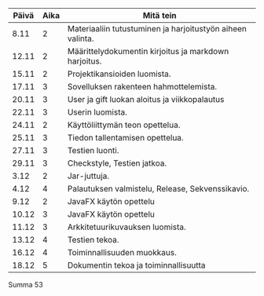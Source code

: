 Päivä  |Aika |Mitä tein
-------|------|---------
8.11 | 2 | Materiaaliin tutustuminen ja harjoitustyön aiheen valinta.
12.11  | 2 | Määrittelydokumentin kirjoitus ja markdown harjoitus.
15.11 | 2 | Projektikansioiden luomista.
17.11 | 3 | Sovelluksen rakenteen hahmottelemista.
20.11 | 3 | User ja gift luokan aloitus ja viikkopalautus
22.11 | 3 | Userin luomista.
24.11 | 2 | Käyttöliittymän teon opettelua.
25.11 | 3 | Tiedon tallentamisen opettelua.
27.11 | 3 | Testien luonti.
29.11 | 3 | Checkstyle, Testien jatkoa.
3.12  | 2 | Jar-juttuja.
4.12  | 4 | Palautuksen valmistelu, Release, Sekvenssikavio.
9.12  | 2 | JavaFX käytön opettelu
10.12 | 3 | JavaFX käytön opettelu
11.12 | 3 | Arkkitetuurikuvauksen luomista.
13.12 | 4 | Testien tekoa.
16.12 | 4 | Toiminnallisuuden muokkaus.
18.12 | 5 | Dokumentin tekoa ja toiminnallisuutta



Summa 53
